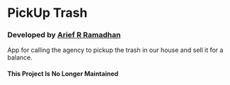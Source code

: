 # PickUp Trash
### Developed by [Arief R Ramadhan](https://ariefrizky.com)

App for calling the agency to pickup the trash in our house and sell it for a balance.

#### This Project Is No Longer Maintained
